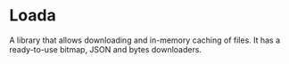 # Loada
A library that allows downloading and in-memory caching of files. It has a ready-to-use bitmap, JSON and bytes downloaders.  
